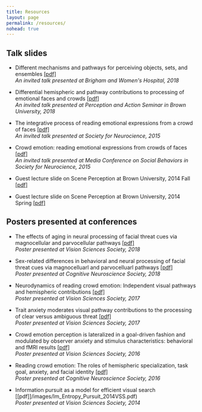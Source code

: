 ```yaml
---
title: Resources
layout: page
permalink: /resources/
nohead: true
---
```

## Talk slides
* Different mechanisms and pathways for perceiving objects, sets, and ensembles [[pdf]](/images/Im_BWH_talk.pdf)<br/>
  _An invited talk presented at Brigham and Women's Hospital, 2018_
  
* Differential hemispheric and pathway contributions to processing of emotional faces and crowds [[pdf]](/images/HY2018_Brown.pdf)<br/>
  _An invited talk presented at Perception and Action Seminar in Brown University, 2018_  
  
* The integrative process of reading emotional expressions from a crowd of faces [[pdf]](/images/Im_et_al_SfN_2015.pdf)<br/>
  _An invited talk presented at Society for Neurocience, 2015_

* Crowd emotion: reading emotional expressions from crowds of faces [[pdf]](/images/Im_et_al_SfN_Media_2015.pdf)<br/>
  _An invited talk presented at Media Conference on Social Behaviors in Society for Neurocience, 2015_

* Guest lecture slide on Scene Perception at Brown University, 2014 Fall [[pdf]](/images/Lecture17_ScenePerception.pdf)<br/> 

* Guest lecture slide on Scene Perception at Brown University, 2014 Spring [[pdf]](/images/Lecture16_ScenePerception_pdf)<br/>

    
## Posters presented at conferences
* The effects of aging in neural processing of facial threat cues via magnocellular and parvocellular pathways [[pdf]](/images/Im_et_al_VSS_2018.pdf)<br/>
  _Poster presented at Vision Sciences Society, 2018_

* Sex-related differences in behavioral and neural processing of facial threat cues via magnocelluarl and parvocelluarl pathways [[pdf]](/images/Im_et_al_VSS_2018b.pdf)<br/>
  _Poster presented at Cognitive Neuroscience Society, 2018_
  
* Neurodynamics of reading crowd emotion: Independent visual pathways and hemispheric contributions [[pdf]](/images/Im_et_al_VSS_2017.pdf)<br/>
  _Poster presented at Vision Sciences Society, 2017_
  
* Trait anxiety moderates visual pathway contributions to the processing of clear versus ambiguous threat [[pdf]](/images/Im_et_al_VSS_2017b.pdf)<br/>
  _Poster presented at Vision Sciences Society, 2017_
  
* Crowd emotion perception is lateralized in a goal-driven fashion and modulated by observer anxiety and stimulus characteristics: behavioral and fMRI results [[pdf]](/images/Im_et_al_VSS_2016.pdf)<br/>
  _Poster presented at Vision Sciences Society, 2016_
  
* Reading crowd emotion: The roles of hemispheric specialization, task goal, anxiety, and facial identity [[pdf]](/images/Im_et_al_CNS_2016.pdf)<br/>
  _Poster presented at Cognitive Neuroscience Society, 2016_

* Information pursuit as a model for efficient visual search [[pdf]]/images/Im_Entropy_Pursuit_2014VSS.pdf)<br/>
  _Poster presented at Vision Sciences Society, 2014_
  


  
  
  
  

